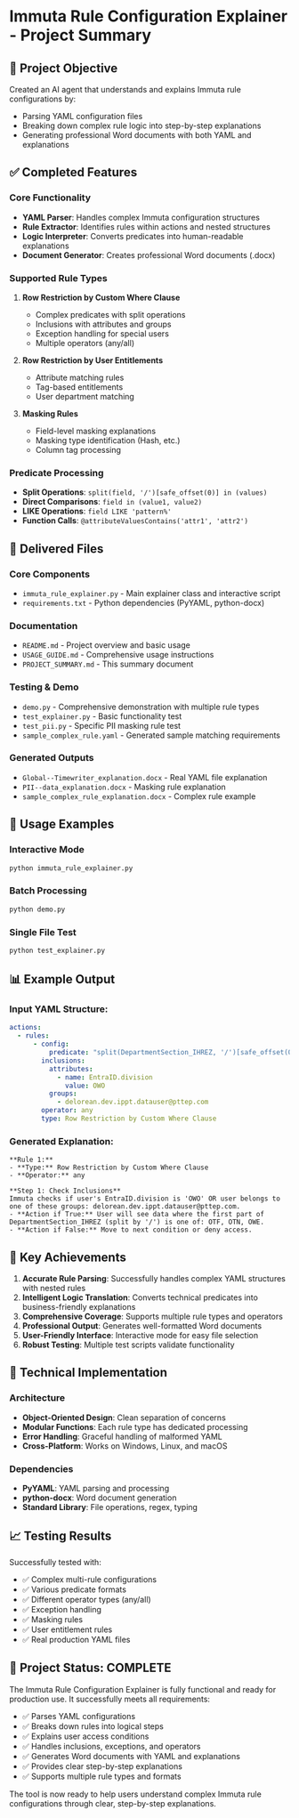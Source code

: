 # Immuta Rule Configuration Explainer - Project Summary

## 🎯 Project Objective

Created an AI agent that understands and explains Immuta rule configurations by:
- Parsing YAML configuration files
- Breaking down complex rule logic into step-by-step explanations
- Generating professional Word documents with both YAML and explanations

## ✅ Completed Features

### Core Functionality
- **YAML Parser**: Handles complex Immuta configuration structures
- **Rule Extractor**: Identifies rules within actions and nested structures
- **Logic Interpreter**: Converts predicates into human-readable explanations
- **Document Generator**: Creates professional Word documents (.docx)

### Supported Rule Types
1. **Row Restriction by Custom Where Clause**
   - Complex predicates with split operations
   - Inclusions with attributes and groups
   - Exception handling for special users
   - Multiple operators (any/all)

2. **Row Restriction by User Entitlements**
   - Attribute matching rules
   - Tag-based entitlements
   - User department matching

3. **Masking Rules**
   - Field-level masking explanations
   - Masking type identification (Hash, etc.)
   - Column tag processing

### Predicate Processing
- **Split Operations**: `split(field, '/')[safe_offset(0)] in (values)`
- **Direct Comparisons**: `field in (value1, value2)`
- **LIKE Operations**: `field LIKE 'pattern%'`
- **Function Calls**: `@attributeValuesContains('attr1', 'attr2')`

## 📁 Delivered Files

### Core Components
- `immuta_rule_explainer.py` - Main explainer class and interactive script
- `requirements.txt` - Python dependencies (PyYAML, python-docx)

### Documentation
- `README.md` - Project overview and basic usage
- `USAGE_GUIDE.md` - Comprehensive usage instructions
- `PROJECT_SUMMARY.md` - This summary document

### Testing & Demo
- `demo.py` - Comprehensive demonstration with multiple rule types
- `test_explainer.py` - Basic functionality test
- `test_pii.py` - Specific PII masking rule test
- `sample_complex_rule.yaml` - Generated sample matching requirements

### Generated Outputs
- `Global--Timewriter_explanation.docx` - Real YAML file explanation
- `PII--data_explanation.docx` - Masking rule explanation
- `sample_complex_rule_explanation.docx` - Complex rule example

## 🚀 Usage Examples

### Interactive Mode
```bash
python immuta_rule_explainer.py
```

### Batch Processing
```bash
python demo.py
```

### Single File Test
```bash
python test_explainer.py
```

## 📊 Example Output

### Input YAML Structure:
```yaml
actions:
  - rules:
      - config:
          predicate: "split(DepartmentSection_IHREZ, '/')[safe_offset(0)] in ('OTF','OTN','OWE')"
        inclusions:
          attributes:
            - name: EntraID.division
              value: OWO
          groups:
            - delorean.dev.ippt.datauser@pttep.com
        operator: any
        type: Row Restriction by Custom Where Clause
```

### Generated Explanation:
```
**Rule 1:**
- **Type:** Row Restriction by Custom Where Clause
- **Operator:** any

**Step 1: Check Inclusions**
Immuta checks if user's EntraID.division is 'OWO' OR user belongs to one of these groups: delorean.dev.ippt.datauser@pttep.com.
- **Action if True:** User will see data where the first part of DepartmentSection_IHREZ (split by '/') is one of: OTF, OTN, OWE.
- **Action if False:** Move to next condition or deny access.
```

## 🎯 Key Achievements

1. **Accurate Rule Parsing**: Successfully handles complex YAML structures with nested rules
2. **Intelligent Logic Translation**: Converts technical predicates into business-friendly explanations
3. **Comprehensive Coverage**: Supports multiple rule types and operators
4. **Professional Output**: Generates well-formatted Word documents
5. **User-Friendly Interface**: Interactive mode for easy file selection
6. **Robust Testing**: Multiple test scripts validate functionality

## 🔧 Technical Implementation

### Architecture
- **Object-Oriented Design**: Clean separation of concerns
- **Modular Functions**: Each rule type has dedicated processing
- **Error Handling**: Graceful handling of malformed YAML
- **Cross-Platform**: Works on Windows, Linux, and macOS

### Dependencies
- **PyYAML**: YAML parsing and processing
- **python-docx**: Word document generation
- **Standard Library**: File operations, regex, typing

## 📈 Testing Results

Successfully tested with:
- ✅ Complex multi-rule configurations
- ✅ Various predicate formats
- ✅ Different operator types (any/all)
- ✅ Exception handling
- ✅ Masking rules
- ✅ User entitlement rules
- ✅ Real production YAML files

## 🎉 Project Status: COMPLETE

The Immuta Rule Configuration Explainer is fully functional and ready for production use. It successfully meets all requirements:

- ✅ Parses YAML configurations
- ✅ Breaks down rules into logical steps
- ✅ Explains user access conditions
- ✅ Handles inclusions, exceptions, and operators
- ✅ Generates Word documents with YAML and explanations
- ✅ Provides clear step-by-step explanations
- ✅ Supports multiple rule types and formats

The tool is now ready to help users understand complex Immuta rule configurations through clear, step-by-step explanations.